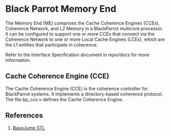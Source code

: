 # Black Parrot Memory End

The Memory End (ME) comprises the Cache Coherence Engines (CCEs), Coherence Network, and L2 Memory
in a BlackParrot multicore processor. It can be configured to support one or more CCEs that connect
via the Coherence Network to one or more Local Cache Engines (LCEs), which are the L1 entities
that participate in coherence.

Refer to the Interface Specification document in *repo/docs* for more information.

## Cache Coherence Engine (CCE)

The Cache Coherence Engine (CCE) is the coherence controller for BlackParrot systems. It
implements a directory-based coherence protocol. The file *bp\_cce.v* defines the Cache
Coherence Engine.

## References

1. [BaseJump STL](http://cseweb.ucsd.edu/~mbtaylor/papers/Taylor_DAC_BaseJump_STL_2018.pdf)

[1]: http://cseweb.ucsd.edu/~mbtaylor/papers/Taylor_DAC_BaseJump_STL_2018.pdf
